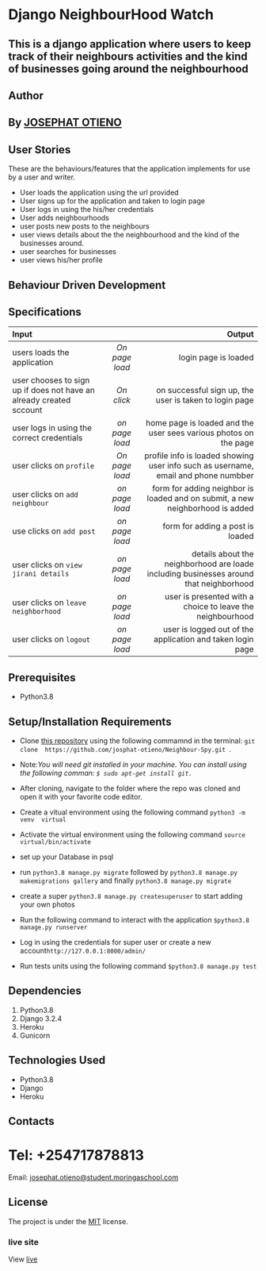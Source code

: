# Django NeighbourHood Watch
## This is a django application where users to keep track of their neighbours activities and the kind of businesses going around the neighbourhood
 
 ## Author
## By **[JOSEPHAT OTIENO](https://github.com/josphat-otieno)**

## User Stories
These are the behaviours/features that the application implements for use by a user and writer.

* User loads the application using the url provided
* User signs up for the application and taken to login page
* User logs in using the his/her credentials
* User adds neighbourhoods 
* user posts new posts to the neighbours
* user views details about the the neighbourhood and the kind of the businesses around.
* user searches for businesses
* user views his/her profile




## Behaviour Driven Development
## Specifications
| Input |  | Output |
| :---------------- | :---------------: | ------------------: |
| users loads the application | *On page load* | login page is loaded |
| user chooses to sign up if does not have an already created sccount | *On  click* | on successful sign up, the user is taken to login page|
| user logs in using the correct credentials | *on page load* | home page is loaded and the user sees various photos on the page |
| user clicks on `profile`| *On page load* | profile info is loaded showing user info such as username, email and phone numbber  |
|user clicks on `add neighbour`| *on page load*| form for adding neighbor is loaded and on submit, a new neighborhood is added|
|use clicks on `add post`| *on page load*| form for adding a post is loaded|
|user clicks on `view jirani details` | *on page load* | details about the neighborhood are loade including businesses around that neighborhood|
|user clicks on `leave neighborhood` |*on page load* | user is presented with a choice to leave the neighbourhood|
| user clicks on `logout`  | *on page load* | user is logged out of the application and taken login page |



## Prerequisites
* Python3.8

## Setup/Installation Requirements
* Clone [this repository]( https://github.com/josphat-otieno/Neighbour-Spy.git )  using the following commamnd  in the terminal: `git clone  https://github.com/josphat-otieno/Neighbour-Spy.git `. 
* Note:<em>You will need  git installed in your machine. You can install using the following comman: `$ sudo apt-get install git.`</em>
* After cloning, navigate to the folder where the repo was cloned and open it with your favorite code editor. 
* Create a vitual environment using the following command `python3 -m venv  virtual`
* Activate the virtual environment using the following command `source virtual/bin/activate`
* set up your Database in psql
* run `python3.8 manage.py migrate` followed by `python3.8 manage.py makemigrations gallery` and finally `python3.8 manage.py migrate` 

* create a super `python3.8 manage.py createsuperuser` to start adding your own photos
*  Run the following command  to interact with the application `$python3.8 manage.py runserver`
* Log in using the credentials for super user or create a new account`http://127.0.0.1:8000/admin/`
* Run tests units using the following command `$python3.8 manage.py test`

## Dependencies
1. Python3.8
2. Django 3.2.4
3. Heroku
4. Gunicorn

## Technologies Used
- Python3.8
- Django
- Heroku

## Contacts
# Tel: +254717878813
Email: josephat.otieno@student.moringaschool.com



## License
The project is under the [MIT](licence) license.

### live site

View [live](https://jose-jirani.herokuapp.com/)